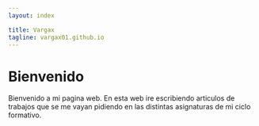 ```yaml
---
layout: index

title: Vargax	
tagline: vargax01.github.io
---
```


# Bienvenido
Bienvenido a mi pagina web. En esta web ire escribiendo articulos de trabajos que se 
me vayan pidiendo en las distintas  asignaturas  de mi ciclo formativo.

